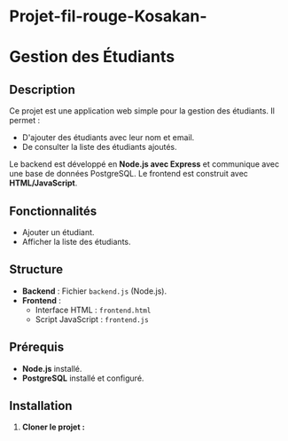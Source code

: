 # Projet-fil-rouge-Kosakan-

# Gestion des Étudiants

## Description
Ce projet est une application web simple pour la gestion des étudiants. Il permet :
- D'ajouter des étudiants avec leur nom et email.
- De consulter la liste des étudiants ajoutés.

Le backend est développé en **Node.js avec Express** et communique avec une base de données PostgreSQL. Le frontend est construit avec **HTML/JavaScript**.

## Fonctionnalités
- Ajouter un étudiant.
- Afficher la liste des étudiants.

## Structure
- **Backend** : Fichier `backend.js` (Node.js).
- **Frontend** :
  - Interface HTML : `frontend.html`
  - Script JavaScript : `frontend.js`

## Prérequis
- **Node.js** installé.
- **PostgreSQL** installé et configuré.

## Installation
1. **Cloner le projet :**
   ```bash
